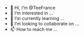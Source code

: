 - 👋 Hi, I’m @TeeFrance
- 👀 I’m interested in ...
- 🌱 I’m currently learning ...
- 💞️ I’m looking to collaborate on ...
- 📫 How to reach me ...

<!---
TeeFrance/TeeFrance is a ✨ special ✨ repository because its `README.md` (this file) appears on your GitHub profile.
You can click the Preview link to take a look at your changes.
--->
